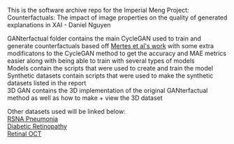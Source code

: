 This is the software archive repo for the Imperial Meng Project:\
Counterfactuals: The impact of image properties on the quality of generated explanations in XAI - Daniel Nguyen


GANterfactual folder contains the main CycleGAN used to train and generate counterfactuals based off [Mertes et al's work](https://github.com/hcmlab/GANterfactual) with some extra modificatons to the CycleGAN method to get the accuracy and MAE metrics easier along with being able to train with several types of models\
Models contain the scripts that were used to create and train the model\
Synthetic datasets contain scripts that were used to make the synthetic datasets listed in the report\
3D GAN contains the 3D implementation of the original GANterfactual method as well as how to make + view the 3D dataset

Other datasets used will be linked below:\
[RSNA Pneumonia](https://www.kaggle.com/c/rsna-pneumonia-detection-challenge)\
[Diabetic Retinopathy](https://www.kaggle.com/c/diabetic-retinopathy-detection)\
[Retinal OCT](https://data.mendeley.com/datasets/rscbjbr9sj/2)
